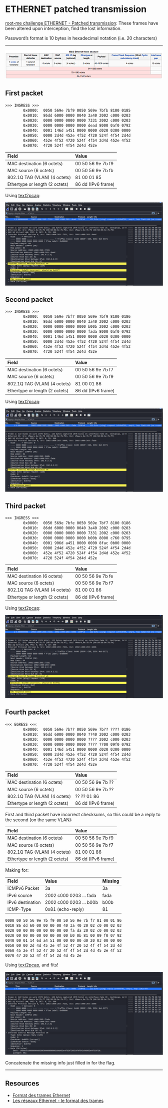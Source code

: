 # ETHERNET patched transmission

[root-me challenge ETHERNET - Patched transmission](https://www.root-me.org/en/Challenges/Network/ETHERNET-Patched-transmission): These frames have been altered upon interception, find the lost information.

Password’s format is 10 bytes in hexadecimal notation (i.e. 20 characters)

----

![Ethernet](../../_static/images/802-3.png)

## First packet

```text
>>> INGRESS >>>
        0x0000:  0050 569e 7bf9 0050 569e 7bfb 8100 0185  
        0x0010:  86dd 6000 0000 0040 3a40 2002 c000 0203  
        0x0020:  0000 0000 0000 0000 7331 2002 c000 0203  
        0x0030:  0000 0000 0000 0000 dead 8000 0af0 0792  
        0x0040:  0001 146d a451 0000 0000 d020 0300 0000  
        0x0050:  0000 2d4d 452e 4f52 4720 524f 4f54 2d4d  
        0x0060:  452e 4f52 4720 524f 4f54 2d4d 452e 4f52  
        0x0070:  4720 524f 4f54 2d4d 452e
```

| Field                          | Value              |
|:-------------------------------|:-------------------|
| MAC destination (6 octets)     | 00 50 56 9e 7b f9  |
| MAC source (6 octets)          | 00 50 56 9e 7b fb  |
| 802.1Q TAG (VLAN) (4 octets)   | 81 00 01 85        |
| Ethertype or length (2 octets) | 86 dd (IPv6 frame) |

Using [text2pcap](https://www.wireshark.org/docs/man-pages/text2pcap.html):

![Patched](../../_static/images/ethernet-patched1.png)

## Second packet

```text
>>> INGRESS >>>
        0x0000:  0050 569e 7bf7 0050 569e 7bf9 8100 0186  
        0x0010:  86dd 6000 0000 0040 3a40 2002 c000 0203  
        0x0020:  0000 0000 0000 0000 b00b 2002 c000 0203  
        0x0030:  0000 0000 0000 0000 fada 8000 0af0 0792  
        0x0040:  0001 146d a451 0000 0000 d020 0300 0000  
        0x0050:  0000 2d4d 452e 4f52 4720 524f 4f54 2d4d  
        0x0060:  452e 4f52 4720 524f 4f54 2d4d 452e 4f52  
        0x0070:  4720 524f 4f54 2d4d 452e
```

| Field                          | Value              |
|:-------------------------------|:-------------------|
| MAC destination (6 octets)     | 00 50 56 9e 7b f7  |
| MAC source (6 octets)          | 00 50 56 9e 7b f9  |
| 802.1Q TAG (VLAN) (4 octets)   | 81 00 01 86        |
| Ethertype or length (2 octets) | 86 dd (IPv6 frame) |

Using [text2pcap](https://www.wireshark.org/docs/man-pages/text2pcap.html):

![Patched2](../../_static/images/ethernet-patched2.png)

## Third packet

```text
>>> INGRESS >>>
        0x0000:  0050 569e 7bfe 0050 569e 7bf7 8100 0186  
        0x0010:  86dd 6000 0000 0040 3a40 2002 c000 0203  
        0x0020:  0000 0000 0000 0000 7331 2002 c000 0203  
        0x0030:  0000 0000 0000 0000 b00b 8000 c760 0795  
        0x0040:  0001 906d a451 0000 0000 8fac 0b00 0000  
        0x0050:  0000 2d4d 452e 4f52 4720 524f 4f54 2d4d  
        0x0060:  452e 4f52 4720 524f 4f54 2d4d 452e 4f52  
        0x0070:  4720 524f 4f54 2d4d 452e
```

| Field                          | Value              |
|:-------------------------------|:-------------------|
| MAC destination (6 octets)     | 00 50 56 9e 7b fe  |
| MAC source (6 octets)          | 00 50 56 9e 7b f7  |
| 802.1Q TAG (VLAN) (4 octets)   | 81 00 01 86        |
| Ethertype or length (2 octets) | 86 dd (IPv6 frame) |

Using [text2pcap](https://www.wireshark.org/docs/man-pages/text2pcap.html):

![Patched3](../../_static/images/ethernet-patched3.png)

## Fourth packet

```text
<<< EGRESS <<<
        0x0000:  0050 569e 7b?? 0050 569e 7b?? ???? 0186  
        0x0010:  86dd 6000 0000 0040 ??40 2002 c000 0203  
        0x0020:  0000 0000 0000 0000 ???? 2002 c000 0203  
        0x0030:  0000 0000 0000 0000 ???? ??00 09f0 0792 
        0x0040:  0001 146d a451 0000 0000 d020 0300 0000  
        0x0050:  0000 2d4d 452e 4f52 4720 524f 4f54 2d4d  
        0x0060:  452e 4f52 4720 524f 4f54 2d4d 452e 4f52  
        0x0070:  4720 524f 4f54 2d4d 452e  
```

| Field                          | Value              |
|:-------------------------------|:-------------------|
| MAC destination (6 octets)     | 00 50 56 9e 7b ??  |
| MAC source (6 octets)          | 00 50 56 9e 7b ??  |
| 802.1Q TAG (VLAN) (4 octets)   | ?? ?? 01 86        |
| Ethertype or length (2 octets) | 86 dd (IPv6 frame) |

First and third packet have incorrect checksums, so this could be a reply to the second (on the same VLAN):

| Field                          | Value              |
|:-------------------------------|:-------------------|
| MAC destination (6 octets)     | 00 50 56 9e 7b f9  |
| MAC source (6 octets)          | 00 50 56 9e 7b f7  |
| 802.1Q TAG (VLAN) (4 octets)   | 81 00 01 86        |
| Ethertype or length (2 octets) | 86 dd (IPv6 frame) |

Making for:

| Field            | Value                   | Missing |
|:-----------------|:------------------------|:--------|
| ICMPv6 Packet    | 3a                      | 3a      |
| IPv6 source      | 2002 c000 0203 ... fada | fada    |
| IPv6 destination | 2002 c000 0203 ... b00b | b00b    |
| ICMP-Type        | 0x81 (echo-reply)       | 81      |

```text
0000 00 50 56 9e 7b f9 00 50 56 9e 7b f7 81 00 01 86  
0010 86 dd 60 00 00 00 00 40 3a 40 20 02 c0 00 02 03  
0020 00 00 00 00 00 00 00 00 fa da 20 02 c0 00 02 03  
0030 00 00 00 00 00 00 00 00 b0 0b 81 00 09 f0 07 92 
0040 00 01 14 6d a4 51 00 00 00 00 d0 20 03 00 00 00  
0050 00 00 2d 4d 45 2e 4f 52 47 20 52 4f 4f 54 2d 4d  
0060 45 2e 4f 52 47 20 52 4f 4f 54 2d 4d 45 2e 4f 52  
0070 47 20 52 4f 4f 54 2d 4d 45 2e
```

Using [text2pcap](https://www.wireshark.org/docs/man-pages/text2pcap.html), and fits!

![Patched4](../../_static/images/ethernet-patched4.png)

Concatenate the missing info just filled in for the flag.

----

## Resources

* [Format des trames Ethernet](https://repository.root-me.org/R%C3%A9seau/FR%20-%20Format%20des%20trames%20Ethernet.pdf)
* [Les réseaux Ethernet - le format des trames](https://repository.root-me.org/R%C3%A9seau/FR%20-%20Les%20r%C3%A9seaux%20Ethernet%20-%20le%20format%20des%20trames.pdf)
